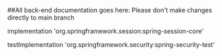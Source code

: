 ##All back-end documentation goes here:
Please don't make changes directly to main branch


implementation 'org.springframework.session:spring-session-core'

testImplementation 'org.springframework.security:spring-security-test'



